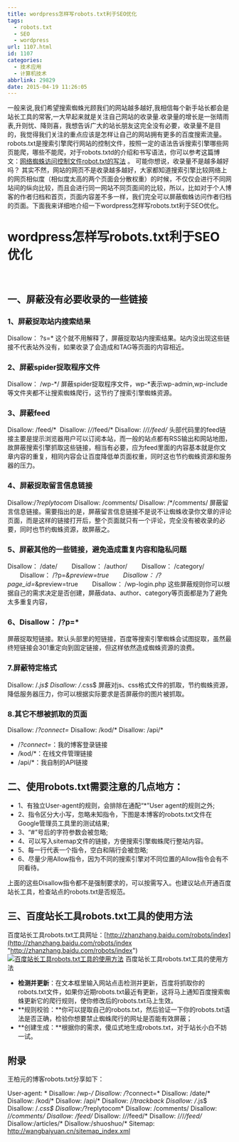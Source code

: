 ```yaml
---
title: wordpress怎样写robots.txt利于SEO优化
tags:
  - robots.txt
  - SEO
  - wordpress
url: 1107.html
id: 1107
categories:
  - 技术应用
  - 计算机技术
abbrlink: 29829
date: 2015-04-19 11:26:05
---
```


一般来说,我们希望搜索蜘蛛光顾我们的网站越多越好,我相信每个新手站长都会是站长工具的常客,一大早起来就是关注自己网站的收录量.收录量的增长是一张晴雨表,升则忧、降则喜，我想告诉广大的站长朋友这完全没有必要，收录量不是目的，我觉得我们关注的重点应该是怎样让自己的网站拥有更多的百度搜索流量。 robots.txt是搜索引擎爬行网站的控制文件，按照一定的语法告诉搜索引擎哪些网页能爬，哪些不能爬，对于robots.txtd的介绍和书写语法，你可以参考这篇博文：[网络蜘蛛访问控制文件robot.txt的写法](http://wangbaiyuan.cn/how_to_write_robts-txt.html "网络蜘蛛访问控制文件robot.txt的写法") 。 可能你想说，收录量不是越多越好吗？ 其实不然，网站的网页不是收录越多越好，大家都知道搜索引擎比较网络上的网页相似度（相似度太高的两个页面会分散权重）的时候，不仅仅会进行不同网站间的纵向比较，而且会进行同一网站不同页面间的比较，所以，比如对于个人博客的作者归档和首页，页面内容差不多一样，我们完全可以屏蔽蜘蛛访问作者归档的页面。下面我来详细地介绍一下wordpress怎样写robots.txt利于SEO优化。

wordpress怎样写robots.txt利于SEO优化
=============================

 

一、屏蔽没有必要收录的一些链接
---------------

### 1、屏蔽捉取站内搜索结果

Disallow： ?s=* 这个就不用解释了，屏蔽捉取站内搜索结果。站内没出现这些链接不代表站外没有，如果收录了会造成和TAG等页面的内容相近。

### 2、屏蔽spider捉取程序文件

Disallow： /wp-*/ 屏蔽spider捉取程序文件，wp-*表示wp-admin,wp-include等文件夹都不让搜索蜘蛛爬行，这节约了搜索引擎蜘蛛资源。

### 3、屏蔽feed

Disallow: /feed/*  Disallow: /*/*/feed/* Disallow: /*/*/*/feed/* 头部代码里的feed链接主要是提示浏览器用户可以订阅本站，而一般的站点都有RSS输出和网站地图，故屏蔽搜索引擎抓取这些链接，相当有必要，应为feed里面的内容基本就是你文章内容的重复，相同内容会让百度降低单页面权重，同时这也节约蜘蛛资源和服务器的压力。

### 4、屏蔽捉取留言信息链接

Disallow:/*?replytocom* Disallow: /comments/ Disallow: /*/comments/ 屏蔽留言信息链接。需要指出的是，屏蔽留言信息链接不是说不让蜘蛛收录你文章的评论页面，而是这样的链接打开后，整个页面就只有一个评论，完全没有被收录的必要，同时也节约蜘蛛资源，故屏蔽之。

### 5、屏蔽其他的一些链接，避免造成重复内容和隐私问题

Disallow： /date/ 　　Disallow： /author/ 　　Disallow： /category/ 　　Disallow： /?p=*&preview=true 　　Disallow： /?page_id=*&preview=true 　　Disallow： /wp-login.php 这些屏蔽规则你可以根据自己的需求决定是否创建，屏蔽data、author、category等页面都是为了避免太多重复内容，

### 6、Disallow： /?p=*

屏蔽捉取短链接。默认头部里的短链接，百度等搜索引擎蜘蛛会试图捉取，虽然最终短链接会301重定向到固定链接，但这样依然造成蜘蛛资源的浪费。

### 7.屏蔽特定格式

Disallow: /*.js$ Disallow: /*.css$ 屏蔽对js、css格式文件的抓取，节约蜘蛛资源，降低服务器压力，你可以根据实际要求是否屏蔽你的图片被抓取。

### 8.其它不想被抓取的页面

Disallow: /*?connect=* Disallow: /kod/* Disallow: /api/*

*   /*?connect=*：我的博客登录链接
*   /kod/*：在线文件管理链接
*   /api/*：我自制的API链接

二、使用robots.txt需要注意的几点地方：
------------------------

*   1、有独立User-agent的规则，会排除在通配“*”User agent的规则之外;
*   2、指令区分大小写，忽略未知指令，下图是本博客的robots.txt文件在Google管理员工具里的测试结果;
*   3、“#”号后的字符参数会被忽略;
*   4、可以写入sitemap文件的链接，方便搜索引擎蜘蛛爬行整站内容。
*   5、每一行代表一个指令，空白和隔行会被忽略;
*   6、尽量少用Allow指令，因为不同的搜索引擎对不同位置的Allow指令会有不同看待。

上面的这些Disallow指令都不是强制要求的，可以按需写入。也建议站点开通百度站长工具，检查站点的robots.txt是否规范。

三、百度站长工具robots.txt工具的使用方法
-------------------------

百度站长工具robots.txt工具网址：[http://zhanzhang.baidu.com/robots/index](http://zhanzhang.baidu.com/robots/index "http://zhanzhang.baidu.com/robots/index") [![百度站长工具robots.txt工具的使用方法](http://wangbaiyuan.cn/wp-content/uploads/2015/04/image_thumb4.png)](http://wangbaiyuan.cn/wp-content/uploads/2015/04/image4.png) 百度站长工具robots.txt工具的使用方法    

*   **检测并更新**：在文本框里输入网站点击检测并更新，百度将抓取你的robots.txt文件，如果你近期robots.txt最近有更新，这将马上通知百度搜索蜘蛛更新它的爬行规则，使你修改后的robots.txt马上生效。
*   **规则校验：**你可以提取自己的robots.txt，然后验证一下你的robots.txt语法是否正确，检验你想要禁止蜘蛛爬行的网址是否能有效屏蔽；
*   **创建生成：**根据你的需求，傻瓜式地生成robots.txt，对于站长小白不妨一试。

附录
--

王柏元的博客robots.txt分享如下：

User-agent: *
Disallow: /wp-*/
Disallow: /*?connect=*
Disallow: /date/*
Disallow: /kod/*
Disallow: /api/*
Disallow: /*/trackback
Disallow: /*.js$
Disallow: /*.css$
Disallow:/*?replytocom*
Disallow: /comments/
Disallow: /*/comments/
Disallow: /feed/*
Disallow: /*/*/feed/*
Disallow: /*/*/*/feed/*
Disallow:/articles/*
Disallow:/shuoshuo/*
Sitemap: http://wangbaiyuan.cn/sitemap_index.xml